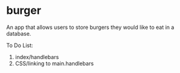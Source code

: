 # burger
An app that allows users to store burgers they would like to eat in a database.



To Do List:
1.  index/handlebars
2.  CSS/linking to main.handlebars
